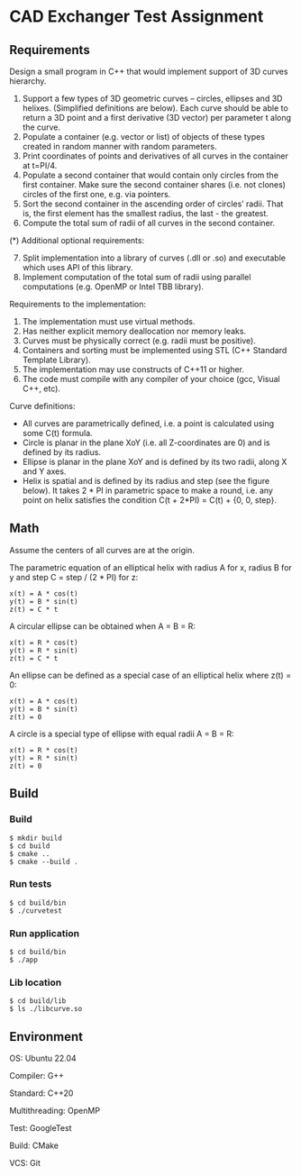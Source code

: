 # CAD Exchanger Test Assignment

## Requirements

Design a small program in C++ that would implement support of 3D curves hierarchy.

1. Support a few types of 3D geometric curves – circles, ellipses and 3D helixes. (Simplified
definitions are below). Each curve should be able to return a 3D point and a first derivative (3D
vector) per parameter t along the curve.
2. Populate a container (e.g. vector or list) of objects of these types created in random manner with
random parameters.
3. Print coordinates of points and derivatives of all curves in the container at t=PI/4.
4. Populate a second container that would contain only circles from the first container. Make sure the
second container shares (i.e. not clones) circles of the first one, e.g. via pointers.
5. Sort the second container in the ascending order of circles’ radii. That is, the first element has the
smallest radius, the last - the greatest.
6. Compute the total sum of radii of all curves in the second container.

(*) Additional optional requirements:

7. Split implementation into a library of curves (.dll or .so) and executable which uses API of this
library.
8. Implement computation of the total sum of radii using parallel computations (e.g. OpenMP or Intel
TBB library).

Requirements to the implementation:

1. The implementation must use virtual methods.
2. Has neither explicit memory deallocation nor memory leaks.
3. Curves must be physically correct (e.g. radii must be positive).
4. Containers and sorting must be implemented using STL (C++ Standard Template Library).
5. The implementation may use constructs of C++11 or higher.
6. The code must compile with any compiler of your choice (gcc, Visual C++, etc).

Curve definitions:

- All curves are parametrically defined, i.e. a point is calculated using some C(t) formula.
- Circle is planar in the plane XoY (i.e. all Z-coordinates are 0) and is defined by its radius.
- Ellipse is planar in the plane XoY and is defined by its two radii, along X and Y axes.
- Helix is spatial and is defined by its radius and step (see the figure below). It takes 2 * PI in
parametric space to make a round, i.e. any point on helix satisfies the condition C(t + 2*PI) = C(t) +
{0, 0, step}.


## Math

Assume the centers of all curves are at the origin.

The parametric equation of an elliptical helix with radius A for x, radius B for y and step C = step / (2 * PI) for z:
```
x(t) = A * cos(t)
y(t) = B * sin(t)
z(t) = C * t
```

A circular ellipse can be obtained when A = B = R:
```
x(t) = R * cos(t)
y(t) = R * sin(t)
z(t) = C * t
```

An ellipse can be defined as a special case of an elliptical helix where z(t) = 0:
```
x(t) = A * cos(t)
y(t) = B * sin(t)
z(t) = 0
```

A circle is a special type of ellipse with equal radii A = B = R:
```
x(t) = R * cos(t)
y(t) = R * sin(t)
z(t) = 0
```


## Build

### Build

```
$ mkdir build
$ cd build
$ cmake ..
$ cmake --build .
```

### Run tests

```
$ cd build/bin
$ ./curvetest
```

### Run application

```
$ cd build/bin
$ ./app
```

### Lib location

```
$ cd build/lib
$ ls ./libcurve.so
```

## Environment

OS: Ubuntu 22.04

Compiler: G++

Standard: C++20

Multithreading: OpenMP

Test: GoogleTest

Build: CMake

VCS: Git

